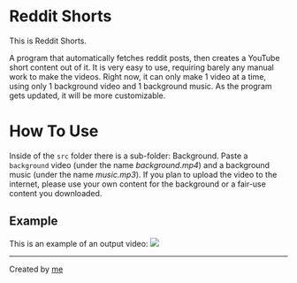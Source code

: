 # Reddit Shorts
This is Reddit Shorts.

A program that automatically fetches reddit posts, then creates a YouTube short content out of it. It is very easy to use, requiring barely any manual work to make the videos. Right now, it can only make 1 video at a time, using only 1 background video and 1 background music. As the program gets updated, it will be more customizable.

# How To Use
Inside of the `src` folder there is a sub-folder: Background. Paste a `background` video (under the name *background.mp4*) and a background music (under the name *music.mp3*). If you plan to upload the video to the internet, please use your own content for the background or a fair-use content you downloaded.

## Example
This is an example of an output video:
[![](https://markdown-videos-api.jorgenkh.no/youtube/5_7s_iZj0TA)](https://youtu.be/5_7s_iZj0TA)

---

Created by [me](https://github.com/jacdevv)

